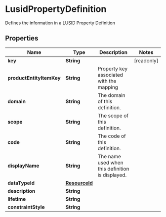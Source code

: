 

# LusidPropertyDefinition

Defines the information in a LUSID Property Definition

## Properties

| Name | Type | Description | Notes |
|------------ | ------------- | ------------- | -------------|
|**key** | **String** |  |  [readonly] |
|**productEntityItemKey** | **String** | Property key associated with the mapping |  |
|**domain** | **String** | The domain of this definition. |  |
|**scope** | **String** | The scope of this definition. |  |
|**code** | **String** | The code of this definition. |  |
|**displayName** | **String** | The name used when this definition is displayed. |  |
|**dataTypeId** | [**ResourceId**](ResourceId.md) |  |  |
|**description** | **String** |  |  |
|**lifetime** | **String** |  |  |
|**constraintStyle** | **String** |  |  |



